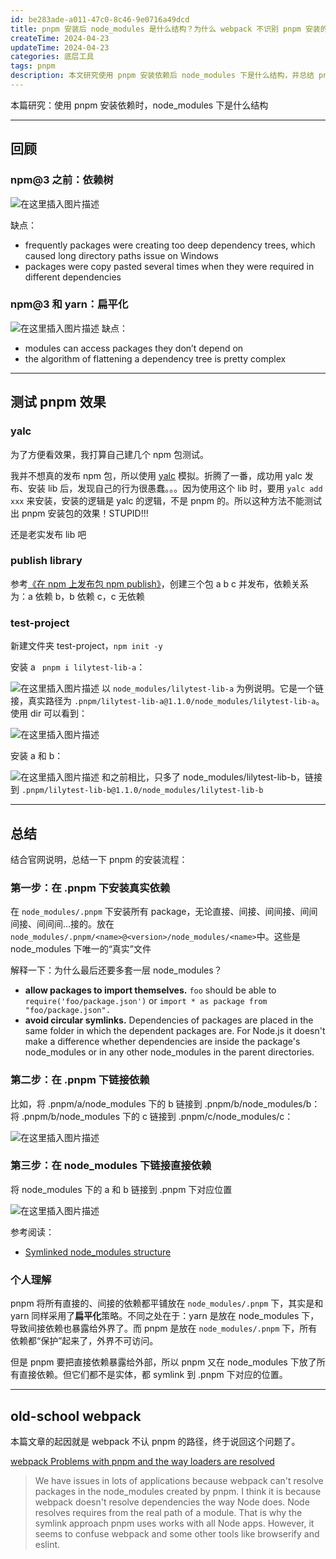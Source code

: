 ```yaml
---
id: be283ade-a011-47c0-8c46-9e0716a49dcd
title: pnpm 安装后 node_modules 是什么结构？为什么 webpack 不识别 pnpm 安装的包？
createTime: 2024-04-23
updateTime: 2024-04-23
categories: 底层工具
tags: pnpm
description: 本文研究使用 pnpm 安装依赖后 node_modules 下是什么结构，并总结 pnpm 的安装策略。最后说明为什么 webpack 无法识别 pnpm 安装的结构。
---
```


本篇研究：使用 pnpm 安装依赖时，node_modules 下是什么结构

---

## 回顾

### npm@3 之前：依赖树

![在这里插入图片描述](..\post-assets\2ba5ddf6-1975-4e77-95c2-7b52798964b5.png)

缺点：

- frequently packages were creating too deep dependency trees, which caused long directory paths issue on Windows
- packages were copy pasted several times when they were required in different dependencies

### npm@3 和 yarn：扁平化

![在这里插入图片描述](..\post-assets\5ecad514-cd36-4cd8-9203-e1c2dd9d3baf.png)
缺点：

- modules can access packages they don’t depend on
- the algorithm of flattening a dependency tree is pretty complex

---

## 测试 pnpm 效果

### yalc

为了方便看效果，我打算自己建几个 npm 包测试。

我并不想真的发布 npm 包，所以使用 [yalc](https://github.com/wclr/yalc) 模拟。折腾了一番，成功用 yalc 发布、安装 lib 后，发现自己的行为很愚蠢。。。因为使用这个 lib 时，要用 `yalc add xxx` 来安装，安装的逻辑是 yalc 的逻辑，不是 pnpm 的。所以这种方法不能测试出 pnpm 安装包的效果！STUPID!!!

还是老实发布 lib 吧

### publish library

参考[《在 npm 上发布包 npm publish》](https://blog.csdn.net/tangran0526/article/details/139620788)，创建三个包 a b c 并发布，依赖关系为：a 依赖 b，b 依赖 c，c 无依赖

### test-project

新建文件夹 test-project，`npm init -y`

安装 a ` pnpm i lilytest-lib-a`：

![在这里插入图片描述](..\post-assets\9424d570-08e0-4d49-8a27-13bc17386c6d.png)
以 `node_modules/lilytest-lib-a` 为例说明。它是一个链接，真实路径为 `.pnpm/lilytest-lib-a@1.1.0/node_modules/lilytest-lib-a`。使用 dir 可以看到：

![在这里插入图片描述](..\post-assets\286fc763-e984-440f-aa0d-9a06ca7f8417.png)

安装 a 和 b：

![在这里插入图片描述](..\post-assets\d9d3759c-158c-4915-95aa-e7e7ee9fe065.png)
和之前相比，只多了 node_modules/lilytest-lib-b，链接到 `.pnpm/lilytest-lib-b@1.1.0/node_modules/lilytest-lib-b`

---

## 总结

结合官网说明，总结一下 pnpm 的安装流程：

### 第一步：在 .pnpm 下安装真实依赖

在 `node_modules/.pnpm` 下安装所有 package，无论直接、间接、间间接、间间间接、间间间...接的。放在`node_modules/.pnpm/<name>@<version>/node_modules/<name>`中。这些是 node_modules 下唯一的“真实”文件

解释一下：为什么最后还要多套一层 node_modules？

- **allow packages to import themselves.** `foo` should be able to `require('foo/package.json')` or `import * as package from "foo/package.json".`
- **avoid circular symlinks.** Dependencies of packages are placed in the same folder in which the dependent packages are. For Node.js it doesn't make a difference whether dependencies are inside the package's node_modules or in any other node_modules in the parent directories.

### 第二步：在 .pnpm 下链接依赖

比如，将 .pnpm/a/node_modules 下的 b 链接到 .pnpm/b/node_modules/b：
将 .pnpm/b/node_modules 下的 c 链接到 .pnpm/c/node_modules/c：

![在这里插入图片描述](..\post-assets\024f333a-8ff5-4dae-8b25-e50e47d0baf0.png)

### 第三步：在 node_modules 下链接直接依赖

将 node_modules 下的 a 和 b 链接到 .pnpm 下对应位置

![在这里插入图片描述](..\post-assets\483cd752-f3af-4a54-86b1-e18fcbeff11e.png)

参考阅读：

- [Symlinked node_modules structure](https://pnpm.io/symlinked-node-modules-structure)

### 个人理解

pnpm 将所有直接的、间接的依赖都平铺放在 `node_modules/.pnpm` 下，其实是和 yarn 同样采用了**扁平化**策略。不同之处在于：yarn 是放在 node_modules 下，导致间接依赖也暴露给外界了。而 pnpm 是放在 `node_modules/.pnpm` 下，所有依赖都“保护”起来了，外界不可访问。

但是 pnpm 要把直接依赖暴露给外部，所以 pnpm 又在 node_modules 下放了所有直接依赖。但它们都不是实体，都 symlink 到 .pnpm 下对应的位置。

---

## old-school webpack

本篇文章的起因就是 webpack 不认 pnpm 的路径，终于说回这个问题了。

[webpack Problems with pnpm and the way loaders are resolved](https://github.com/webpack/webpack/issues/5087)

> We have issues in lots of applications because webpack can't resolve packages in the node_modules created by pnpm. I think it is because webpack doesn't resolve dependencies the way Node does. Node resolves requires from the real path of a module. That is why the symlink approach pnpm uses works with all Node apps. However, it seems to confuse webpack and some other tools like browserify and eslint.